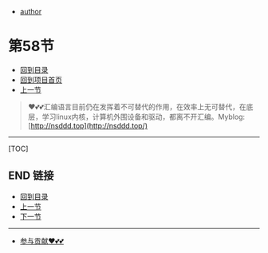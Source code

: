 + [author](https://github.com/3293172751)
# 第58节
+ [回到目录](../README.md)
+ [回到项目首页](../../README.md)
+ [上一节](57.md)
> ❤️💕💕汇编语言目前仍在发挥着不可替代的作用，在效率上无可替代，在底层，学习linux内核，计算机外围设备和驱动，都离不开汇编。Myblog:[http://nsddd.top](http://nsddd.top/)
---
[TOC]





## END 链接
+ [回到目录](../README.md)
+ [上一节](57.md)
+ [下一节](59.md)
---
+ [参与贡献❤️💕💕](https://github.com/3293172751/Block_Chain/blob/master/Git/git-contributor.md)